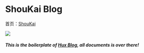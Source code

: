 # ShouKai Blog

首页：[ShouKai](shoukai.github.io)

![](http://qjy1xw2zw.hn-bkt.clouddn.com/220fb97c5ae8bc036cfa72fec2b9cc7f.jpg)


##### This is the boilerplate of [Hux Blog](https://github.com/Huxpro/huxpro.github.io), all documents is over there!
